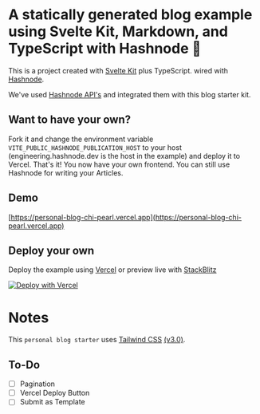 # A statically generated blog example using Svelte Kit, Markdown, and TypeScript with Hashnode 💫

This is a project created with [Svelte Kit](https://kit.svelte.dev/docs/introduction) plus TypeScript.
wired with [Hashnode](https://hashnode.com).

We've used [Hashnode API's](https://apidocs.hashnode.com) and integrated them with this blog starter kit.

## Want to have your own?

Fork it and change the environment variable `VITE_PUBLIC_HASHNODE_PUBLICATION_HOST` to your host (engineering.hashnode.dev is the host in the example) and deploy it to Vercel.
That's it! You now have your own frontend. You can still use Hashnode for writing your Articles.

## Demo

[https://personal-blog-chi-pearl.vercel.app](https://personal-blog-chi-pearl.vercel.app)

## Deploy your own

Deploy the example using [Vercel](https://vercel.com?utm_source=github&utm_medium=readme&utm_campaign=next-example) or preview live with [StackBlitz](https://stackblitz.com/github/vercel/next.js/tree/canary/examples/blog-starter)

[![Deploy with Vercel](https://vercel.com/button)](https://vercel.com/new/clone?repository-url=https://github.com/vercel/next.js/tree/canary/examples/blog-starter&project-name=blog-starter&repository-name=blog-starter)

# Notes

This `personal blog starter` uses [Tailwind CSS](https://tailwindcss.com) [(v3.0)](https://tailwindcss.com/blog/tailwindcss-v3).

## To-Do

- [ ] Pagination
- [ ] Vercel Deploy Button
- [ ] Submit as Template
